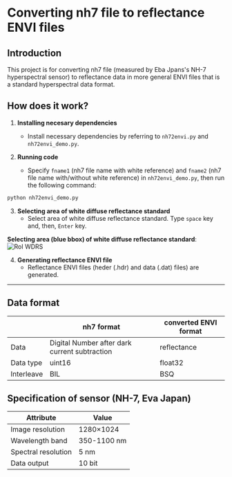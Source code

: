 # Converting nh7 file to reflectance ENVI files

## Introduction

This project is for converting nh7 file (measured by Eba Jpans's NH-7 hyperspectral sensor) to reflectance data in more general ENVI files that is a standard hyperspectral data format.

## How does it work?
1. **Installing necesary dependencies**
   - Install necessary dependencies by referring to `nh72envi.py` and `nh72envi_demo.py`.
   
2. **Running code**
   - Specify `fname1` (nh7 file name with white reference) and `fname2` (nh7 file name with/without white reference) in `nh72envi_demo.py`, then run the following command:
```bash
python nh72envi_demo.py
```

3. **Selecting area of white diffuse reflectance standard**
   - Select area of white diffuse reflectance standard. Type `space` key and, then, `Enter` key.

**Selecting area (blue bbox) of white diffuse reflectance standard**:
![RoI WDRS](asset/RoI_selection.png)

4. **Generating reflectance ENVI file**
   - Reflectance ENVI files (heder (.hdr) and data (.dat) files) are generated.

---
## Data format
| | nh7 format | converted ENVI format|
| ---- | ---- | ---- |
| Data | Digital Number after dark current subtraction | reflectance |
| Data type | uint16 | float32 |
| Interleave | BIL | BSQ |

## Specification of sensor (NH-7, Eva Japan)
Attribute | Value
---|---
Image resolution | 1280×1024
Wavelength band | 350-1100 nm
Spectral resolution | 5 nm
Data output | 10 bit

